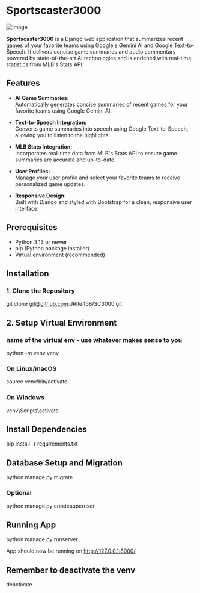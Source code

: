 # Sportscaster3000
![image](https://rollingferret.github.io/assets/myfiles/mlbgooglehackathon.png)

**Sportscaster3000** is a Django web application that summarizes recent games of your favorite teams using Google's Gemini AI and Google Text-to-Speech. It delivers concise game summaries and audio commentary powered by state-of-the-art AI technologies and is enriched with real-time statistics from MLB's Stats API.

## Features

- **AI Game Summaries:**  
  Automatically generates concise summaries of recent games for your favorite teams using Google Gemini AI.

- **Text-to-Speech Integration:**  
  Converts game summaries into speech using Google Text-to-Speech, allowing you to listen to the highlights.

- **MLB Stats Integration:**  
  Incorporates real-time data from MLB's Stats API to ensure game summaries are accurate and up-to-date.

- **User Profiles:**  
  Manage your user profile and select your favorite teams to receive personalized game updates.

- **Responsive Design:**  
  Built with Django and styled with Bootstrap for a clean, responsive user interface.

## Prerequisites

- Python 3.13 or newer
- pip (Python package installer)
- Virtual environment (recommended)

## Installation

### 1. Clone the Repository

git clone git@github.com:JRife458/SC3000.git

## 2. Setup Virtual Environment

### name of the virtual env - use whatever makes sense to you

python -m venv venv

### On Linux/macOS

source venv/bin/activate

### On Windows

venv\Scripts\activate

## Install Dependencies

pip install -r requirements.txt

## Database Setup and Migration

python manage.py migrate

### Optional

python manage.py createsuperuser

## Running App

python manage.py runserver

App should now be running on http://127.0.0.1:8000/

## Remember to deactivate the venv

deactivate
